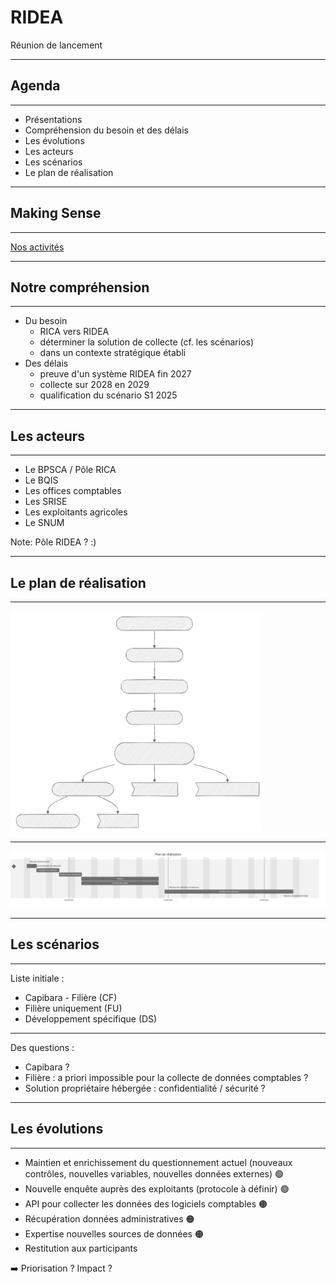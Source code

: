 # RIDEA

Réunion de lancement

---

## Agenda

----

- Présentations
- Compréhension du besoin et des délais
- Les évolutions
- Les acteurs
- Les scénarios
- Le plan de réalisation

---

## Making Sense

----

[Nos activités](https://www.making-sense.info/activities)

---

## Notre compréhension

----

- Du besoin
  - RICA vers RIDEA
  - déterminer la solution de collecte (cf. les scénarios)
  - dans un contexte stratégique établi
- Des délais
  - preuve d'un système RIDEA fin 2027
  - collecte sur 2028 en 2029
  - qualification du scénario S1 2025 

---

## Les acteurs

----

- Le BPSCA / Pôle RICA
- Le BQIS
- Les offices comptables
- Les SRISE
- Les exploitants agricoles
- Le SNUM

Note:
Pôle RIDEA ? :)

---

## Le plan de réalisation

----

<img src="plan-de-realisation.svg" width="80%" height="80%">

----

<img src="planning-de-realisation.svg">

---

## Les scénarios

----

Liste initiale :
  - Capibara - Filière (CF)
  - Filière uniquement (FU)
  - Développement spécifique (DS)

----

Des questions :
- Capibara ?
- Filière : a priori impossible pour la collecte de données comptables ?
- Solution propriétaire hébergée : confidentialité / sécurité ?

---

## Les évolutions

----

- Maintien et enrichissement du questionnement actuel (nouveaux contrôles, nouvelles variables, nouvelles données externes) 🟢
- Nouvelle enquête auprès des exploitants (protocole à définir) 🟢
- API pour collecter les données des logiciels comptables 🟠
- Récupération données administratives 🟠
- Expertise nouvelles sources de données 🟠
- Restitution aux participants

➡️ Priorisation ? Impact ?

